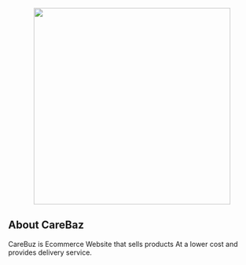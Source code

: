 <p align="center"><a href="#" target="_blank"><img src="https://carebaz.com/image/logo.png" width="400"></a></p>



## About CareBaz

CareBuz is Ecommerce Website that sells products At a lower cost and provides delivery service.
